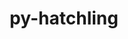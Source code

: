 ---
title: "py-hatchling"
layout: cache
categories: [package, develop-2023-05-14]
meta: {"versions": ["1.14.0"], "compilers": ["gcc@=11.1.0", "gcc@=11.3.0", "gcc@=7.3.1", "gcc@=7.5.0"], "oss": ["amzn2", "ubuntu18.04", "ubuntu20.04", "ubuntu22.04"], "platforms": ["linux"], "targets": ["aarch64", "neoverse_n1", "ppc64le", "x86_64_v3"], "stacks": ["aws-isc", "aws-isc-aarch64", "data-vis-sdk", "e4s", "e4s-power", "ml-linux-x86_64-cpu", "ml-linux-x86_64-cuda", "ml-linux-x86_64-rocm", "radiuss", "root"], "num_specs": 17, "num_specs_by_stack": {"aws-isc": 1, "root": 17, "ml-linux-x86_64-cuda": 1, "ml-linux-x86_64-rocm": 1, "ml-linux-x86_64-cpu": 1, "e4s-power": 3, "aws-isc-aarch64": 2, "e4s": 4, "data-vis-sdk": 4, "radiuss": 2}}
spec_details: [{"hash": "defgexgsltsjqx6mtrw4kx22cs37bteo", "compiler": "gcc@=7.3.1", "versions": ["1.14.0"], "os": "amzn2", "platform": "linux", "target": "x86_64_v3", "variants": ["build_system=python_pip"], "stacks": ["aws-isc", "root"], "size": "-", "tarball": "https://binaries.spack.io/develop-2023-05-14/build_cache/linux-amzn2-x86_64_v3/gcc-7.3.1/py-hatchling-1.14.0/linux-amzn2-x86_64_v3-gcc-7.3.1-py-hatchling-1.14.0-defgexgsltsjqx6mtrw4kx22cs37bteo.spack"}, {"hash": "citfgde5jmkhoq7iyovqak3rxijlrruf", "compiler": "gcc@=11.3.0", "versions": ["1.14.0"], "os": "ubuntu22.04", "platform": "linux", "target": "x86_64_v3", "variants": ["build_system=python_pip"], "stacks": ["ml-linux-x86_64-cuda", "root", "ml-linux-x86_64-rocm", "ml-linux-x86_64-cpu"], "size": "-", "tarball": "https://binaries.spack.io/develop-2023-05-14/build_cache/linux-ubuntu22.04-x86_64_v3/gcc-11.3.0/py-hatchling-1.14.0/linux-ubuntu22.04-x86_64_v3-gcc-11.3.0-py-hatchling-1.14.0-citfgde5jmkhoq7iyovqak3rxijlrruf.spack"}, {"hash": "hyrltxpqw5dk3iwtlprh2m7rtgssjxnf", "compiler": "gcc@=11.1.0", "versions": ["1.14.0"], "os": "ubuntu20.04", "platform": "linux", "target": "ppc64le", "variants": ["build_system=python_pip"], "stacks": ["e4s-power", "root"], "size": "-", "tarball": "https://binaries.spack.io/develop-2023-05-14/build_cache/linux-ubuntu20.04-ppc64le/gcc-11.1.0/py-hatchling-1.14.0/linux-ubuntu20.04-ppc64le-gcc-11.1.0-py-hatchling-1.14.0-hyrltxpqw5dk3iwtlprh2m7rtgssjxnf.spack"}, {"hash": "i5qomoktf2gduhmhgknxf6hp5jmrt2vy", "compiler": "gcc@=7.3.1", "versions": ["1.14.0"], "os": "amzn2", "platform": "linux", "target": "aarch64", "variants": ["build_system=python_pip"], "stacks": ["root", "aws-isc-aarch64"], "size": "-", "tarball": "https://binaries.spack.io/develop-2023-05-14/build_cache/linux-amzn2-aarch64/gcc-7.3.1/py-hatchling-1.14.0/linux-amzn2-aarch64-gcc-7.3.1-py-hatchling-1.14.0-i5qomoktf2gduhmhgknxf6hp5jmrt2vy.spack"}, {"hash": "deecgllfi3azqnrb7xbtxw4uew7gc6h6", "compiler": "gcc@=11.1.0", "versions": ["1.14.0"], "os": "ubuntu20.04", "platform": "linux", "target": "x86_64_v3", "variants": ["build_system=python_pip"], "stacks": ["e4s", "root"], "size": "-", "tarball": "https://binaries.spack.io/develop-2023-05-14/build_cache/linux-ubuntu20.04-x86_64_v3/gcc-11.1.0/py-hatchling-1.14.0/linux-ubuntu20.04-x86_64_v3-gcc-11.1.0-py-hatchling-1.14.0-deecgllfi3azqnrb7xbtxw4uew7gc6h6.spack"}, {"hash": "ryh3ys4rurizlkfccdawcphvsxxkk26p", "compiler": "gcc@=7.3.1", "versions": ["1.14.0"], "os": "amzn2", "platform": "linux", "target": "neoverse_n1", "variants": ["build_system=python_pip"], "stacks": ["root", "aws-isc-aarch64"], "size": "-", "tarball": "https://binaries.spack.io/develop-2023-05-14/build_cache/linux-amzn2-neoverse_n1/gcc-7.3.1/py-hatchling-1.14.0/linux-amzn2-neoverse_n1-gcc-7.3.1-py-hatchling-1.14.0-ryh3ys4rurizlkfccdawcphvsxxkk26p.spack"}, {"hash": "vfbpdbaopxw5kc42lgwowb5eaauogusb", "compiler": "gcc@=11.1.0", "versions": ["1.14.0"], "os": "ubuntu20.04", "platform": "linux", "target": "x86_64_v3", "variants": ["build_system=python_pip"], "stacks": ["root", "data-vis-sdk"], "size": "-", "tarball": "https://binaries.spack.io/develop-2023-05-14/build_cache/linux-ubuntu20.04-x86_64_v3/gcc-11.1.0/py-hatchling-1.14.0/linux-ubuntu20.04-x86_64_v3-gcc-11.1.0-py-hatchling-1.14.0-vfbpdbaopxw5kc42lgwowb5eaauogusb.spack"}, {"hash": "7wjexgrjsqhcc43s3ljxrvhbo5j6u7g2", "compiler": "gcc@=11.1.0", "versions": ["1.14.0"], "os": "ubuntu20.04", "platform": "linux", "target": "x86_64_v3", "variants": ["build_system=python_pip"], "stacks": ["e4s", "root"], "size": "-", "tarball": "https://binaries.spack.io/develop-2023-05-14/build_cache/linux-ubuntu20.04-x86_64_v3/gcc-11.1.0/py-hatchling-1.14.0/linux-ubuntu20.04-x86_64_v3-gcc-11.1.0-py-hatchling-1.14.0-7wjexgrjsqhcc43s3ljxrvhbo5j6u7g2.spack"}, {"hash": "zffu4e6cbfdhhp7mka7kezvlskdohuxi", "compiler": "gcc@=11.1.0", "versions": ["1.14.0"], "os": "ubuntu20.04", "platform": "linux", "target": "x86_64_v3", "variants": ["build_system=python_pip"], "stacks": ["root", "data-vis-sdk"], "size": "-", "tarball": "https://binaries.spack.io/develop-2023-05-14/build_cache/linux-ubuntu20.04-x86_64_v3/gcc-11.1.0/py-hatchling-1.14.0/linux-ubuntu20.04-x86_64_v3-gcc-11.1.0-py-hatchling-1.14.0-zffu4e6cbfdhhp7mka7kezvlskdohuxi.spack"}, {"hash": "3s22fnfhdpttdo4mu5gdlgg4vvebjvm6", "compiler": "gcc@=11.1.0", "versions": ["1.14.0"], "os": "ubuntu20.04", "platform": "linux", "target": "ppc64le", "variants": ["build_system=python_pip"], "stacks": ["e4s-power", "root"], "size": "-", "tarball": "https://binaries.spack.io/develop-2023-05-14/build_cache/linux-ubuntu20.04-ppc64le/gcc-11.1.0/py-hatchling-1.14.0/linux-ubuntu20.04-ppc64le-gcc-11.1.0-py-hatchling-1.14.0-3s22fnfhdpttdo4mu5gdlgg4vvebjvm6.spack"}, {"hash": "j7zd5c2q4lp3s3izorqn2oeygaqt6xoc", "compiler": "gcc@=11.1.0", "versions": ["1.14.0"], "os": "ubuntu20.04", "platform": "linux", "target": "x86_64_v3", "variants": ["build_system=python_pip"], "stacks": ["e4s", "root"], "size": "-", "tarball": "https://binaries.spack.io/develop-2023-05-14/build_cache/linux-ubuntu20.04-x86_64_v3/gcc-11.1.0/py-hatchling-1.14.0/linux-ubuntu20.04-x86_64_v3-gcc-11.1.0-py-hatchling-1.14.0-j7zd5c2q4lp3s3izorqn2oeygaqt6xoc.spack"}, {"hash": "iswp4p2tdznfyv7yhsqyuzreafupgfrw", "compiler": "gcc@=7.5.0", "versions": ["1.14.0"], "os": "ubuntu18.04", "platform": "linux", "target": "x86_64_v3", "variants": ["build_system=python_pip"], "stacks": ["radiuss", "root"], "size": "-", "tarball": "https://binaries.spack.io/develop-2023-05-14/build_cache/linux-ubuntu18.04-x86_64_v3/gcc-7.5.0/py-hatchling-1.14.0/linux-ubuntu18.04-x86_64_v3-gcc-7.5.0-py-hatchling-1.14.0-iswp4p2tdznfyv7yhsqyuzreafupgfrw.spack"}, {"hash": "yfosmdy4hsqwadapamryszavqhzxh7tv", "compiler": "gcc@=11.1.0", "versions": ["1.14.0"], "os": "ubuntu20.04", "platform": "linux", "target": "x86_64_v3", "variants": ["build_system=python_pip"], "stacks": ["e4s", "root"], "size": "-", "tarball": "https://binaries.spack.io/develop-2023-05-14/build_cache/linux-ubuntu20.04-x86_64_v3/gcc-11.1.0/py-hatchling-1.14.0/linux-ubuntu20.04-x86_64_v3-gcc-11.1.0-py-hatchling-1.14.0-yfosmdy4hsqwadapamryszavqhzxh7tv.spack"}, {"hash": "m2gfrxtamje6jvlrbzp5cynmaqhnnhk5", "compiler": "gcc@=11.1.0", "versions": ["1.14.0"], "os": "ubuntu20.04", "platform": "linux", "target": "x86_64_v3", "variants": ["build_system=python_pip"], "stacks": ["root", "data-vis-sdk"], "size": "-", "tarball": "https://binaries.spack.io/develop-2023-05-14/build_cache/linux-ubuntu20.04-x86_64_v3/gcc-11.1.0/py-hatchling-1.14.0/linux-ubuntu20.04-x86_64_v3-gcc-11.1.0-py-hatchling-1.14.0-m2gfrxtamje6jvlrbzp5cynmaqhnnhk5.spack"}, {"hash": "g6xblmjvhpfrvzo6tuneezmrnlufdyhj", "compiler": "gcc@=11.1.0", "versions": ["1.14.0"], "os": "ubuntu20.04", "platform": "linux", "target": "ppc64le", "variants": ["build_system=python_pip"], "stacks": ["e4s-power", "root"], "size": "-", "tarball": "https://binaries.spack.io/develop-2023-05-14/build_cache/linux-ubuntu20.04-ppc64le/gcc-11.1.0/py-hatchling-1.14.0/linux-ubuntu20.04-ppc64le-gcc-11.1.0-py-hatchling-1.14.0-g6xblmjvhpfrvzo6tuneezmrnlufdyhj.spack"}, {"hash": "tfu2yhfjxhqlxmlnurfkqpar7bpydfbh", "compiler": "gcc@=11.1.0", "versions": ["1.14.0"], "os": "ubuntu20.04", "platform": "linux", "target": "x86_64_v3", "variants": ["build_system=python_pip"], "stacks": ["root", "data-vis-sdk"], "size": "-", "tarball": "https://binaries.spack.io/develop-2023-05-14/build_cache/linux-ubuntu20.04-x86_64_v3/gcc-11.1.0/py-hatchling-1.14.0/linux-ubuntu20.04-x86_64_v3-gcc-11.1.0-py-hatchling-1.14.0-tfu2yhfjxhqlxmlnurfkqpar7bpydfbh.spack"}, {"hash": "mz7znrtb27m3zq62yqwr5rjalgqklpur", "compiler": "gcc@=7.5.0", "versions": ["1.14.0"], "os": "ubuntu18.04", "platform": "linux", "target": "x86_64_v3", "variants": ["build_system=python_pip"], "stacks": ["radiuss", "root"], "size": "-", "tarball": "https://binaries.spack.io/develop-2023-05-14/build_cache/linux-ubuntu18.04-x86_64_v3/gcc-7.5.0/py-hatchling-1.14.0/linux-ubuntu18.04-x86_64_v3-gcc-7.5.0-py-hatchling-1.14.0-mz7znrtb27m3zq62yqwr5rjalgqklpur.spack"}]
---
